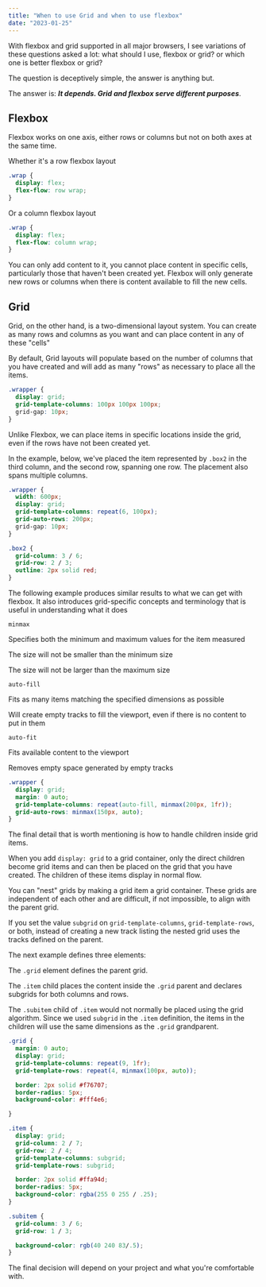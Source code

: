 ```yaml
---
title: "When to use Grid and when to use flexbox"
date: "2023-01-25"
---
```


With flexbox and grid supported in all major browsers, I see variations of these questions asked a lot: what should I use, flexbox or grid? or which one is better flexbox or grid?

The question is deceptively simple, the answer is anything but.

The answer is: **_It depends. Grid and flexbox serve different purposes_**.

## Flexbox

Flexbox works on one axis, either rows or columns but not on both axes at the same time.

Whether it's a row flexbox layout

```css
.wrap {
  display: flex;
  flex-flow: row wrap;
}
```

Or a column flexbox layout

```css
.wrap {
  display: flex;
  flex-flow: column wrap;
}
```

You can only add content to it, you cannot place content in specific cells, particularly those that haven't been created yet. Flexbox will only generate new rows or columns when there is content available to fill the new cells.

## Grid

Grid, on the other hand, is a two-dimensional layout system. You can create as many rows and columns as you want and can place content in any of these "cells"

By default, Grid layouts will populate based on the number of columns that you have created and will add as many "rows" as necessary to place all the items.

```css
.wrapper {
  display: grid;
  grid-template-columns: 100px 100px 100px;
  grid-gap: 10px;
}
```

Unlike Flexbox, we can place items in specific locations inside the grid, even if the rows have not been created yet.

In the example, below, we've placed the item represented by `.box2` in the third column, and the second row, spanning one row. The placement also spans multiple columns.

```css
.wrapper {
  width: 600px;
  display: grid;
  grid-template-columns: repeat(6, 100px);
  grid-auto-rows: 200px;
  grid-gap: 10px;
}

.box2 {
  grid-column: 3 / 6;
  grid-row: 2 / 3;
  outline: 2px solid red;
}
```

The following example produces similar results to what we can get with flexbox. It also introduces grid-specific concepts and terminology that is useful in understanding what it does

`minmax`

Specifies both the minimum and maximum values for the item measured

The size will not be smaller than the minimum size

The size will not be larger than the maximum size

`auto-fill`

Fits as many items matching the specified dimensions as possible

Will create empty tracks to fill the viewport, even if there is no content to put in them

`auto-fit`

Fits available content to the viewport

Removes empty space generated by empty tracks

```css
.wrapper {
  display: grid;
  margin: 0 auto;
  grid-template-columns: repeat(auto-fill, minmax(200px, 1fr));
  grid-auto-rows: minmax(150px, auto);
}
```

The final detail that is worth mentioning is how to handle children inside grid items.

When you add `display: grid` to a grid container, only the direct children become grid items and can then be placed on the grid that you have created. The children of these items display in normal flow.

You can "nest" grids by making a grid item a grid container. These grids are independent of each other and are difficult, if not impossible, to align with the parent grid.

If you set the value `subgrid` on `grid-template-columns`, `grid-template-rows`, or both, instead of creating a new track listing the nested grid uses the tracks defined on the parent.

The next example defines three elements:

The `.grid` element defines the parent grid.

The `.item` child places the content inside the `.grid` parent and declares subgrids for both columns and rows.

The `.subitem` child of `.item` would not normally be placed using the grid algorithm. Since we used `subgrid` in the `.item` definition, the items in the children will use the same dimensions as the `.grid` grandparent.

```css
.grid {
  margin: 0 auto;
  display: grid;
  grid-template-columns: repeat(9, 1fr);
  grid-template-rows: repeat(4, minmax(100px, auto));

  border: 2px solid #f76707;
  border-radius: 5px;
  background-color: #fff4e6;

}

.item {
  display: grid;
  grid-column: 2 / 7;
  grid-row: 2 / 4;
  grid-template-columns: subgrid;
  grid-template-rows: subgrid;

  border: 2px solid #ffa94d;
  border-radius: 5px;
  background-color: rgba(255 0 255 / .25);
}

.subitem {
  grid-column: 3 / 6;
  grid-row: 1 / 3;

  background-color: rgb(40 240 83/.5);
}
```

The final decision will depend on your project and what you're comfortable with.
